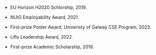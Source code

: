 - EU Horizon H2020 Schlorship, 2019.

- NUIG Employability Award, 2021.

- First-prize Poster Award, Univeristy of Galway CSE Program, 2023.

- Lifts Leadership Award, 2022.

- First-prize Academic Scholarship, 2019.
